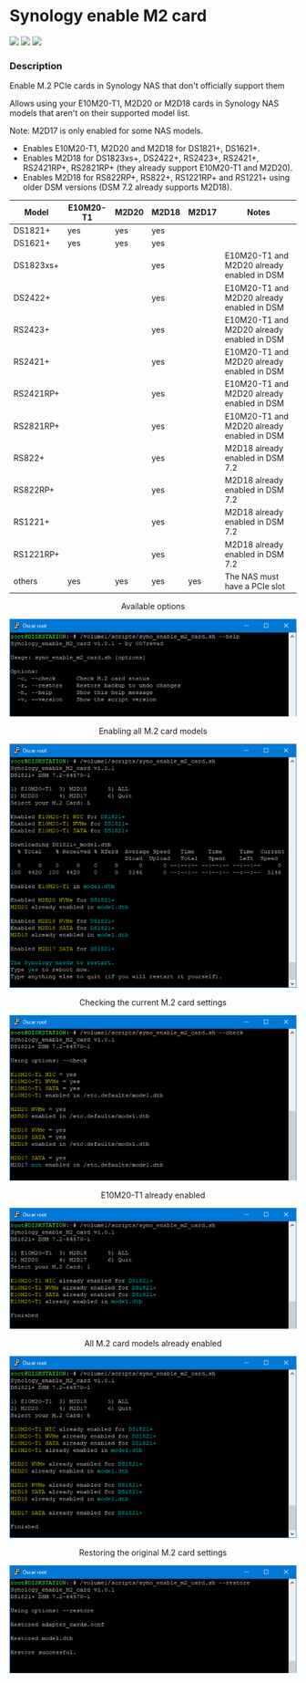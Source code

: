 # Synology enable M2 card

<a href="https://github.com/007revad/Synology_enable_M2_card/releases"><img src="https://img.shields.io/github/release/007revad/Synology_enable_M2_card.svg"></a>
<a href="https://hits.seeyoufarm.com"><img src="https://hits.seeyoufarm.com/api/count/incr/badge.svg?url=https%3A%2F%2Fgithub.com%2F007revad%2FSynology_enable_M2_card&count_bg=%2379C83D&title_bg=%23555555&icon=&icon_color=%23E7E7E7&title=hits&edge_flat=false"/></a>
[![](https://img.shields.io/static/v1?label=Sponsor&message=%E2%9D%A4&logo=GitHub&color=%23fe8e86)](https://github.com/sponsors/007revad)

### Description

Enable M.2 PCIe cards in Synology NAS that don't officially support them

Allows using your E10M20-T1, M2D20 or M2D18 cards in Synology NAS models that aren't on their supported model list.

Note: M2D17 is only enabled for some NAS models.

  - Enables E10M20-T1, M2D20 and M2D18 for DS1821+, DS1621+. </br>
  - Enables M2D18 for DS1823xs+, DS2422+, RS2423+, RS2421+, RS2421RP+, RS2821RP+ (they already support E10M20-T1 and M2D20).
  - Enables M2D18 for RS822RP+, RS822+, RS1221RP+ and RS1221+ using older DSM versions (DSM 7.2 already supports M2D18).

| Model | E10M20-T1 | M2D20 | M2D18 | M2D17 | Notes |
|-|-|-|-|-|-|
| DS1821+   | yes | yes | yes | | |
| DS1621+   | yes | yes | yes | | |
| DS1823xs+ |     |     | yes | | E10M20-T1	and M2D20 already enabled in DSM |
| DS2422+   |     |     | yes | | E10M20-T1	and M2D20 already enabled in DSM |
| RS2423+   |     |     | yes | | E10M20-T1	and M2D20 already enabled in DSM |
| RS2421+   |     |     | yes | | E10M20-T1	and M2D20 already enabled in DSM |
| RS2421RP+ |     |     | yes | | E10M20-T1	and M2D20 already enabled in DSM |
| RS2821RP+ |     |     | yes | | E10M20-T1	and M2D20 already enabled in DSM |
| RS822+    |     |     | yes | | M2D18 already enabled in DSM 7.2 |
| RS822RP+  |     |     | yes | | M2D18 already enabled in DSM 7.2 |
| RS1221+   |     |     | yes | | M2D18 already enabled in DSM 7.2 |
| RS1221RP+ |     |     | yes | | M2D18 already enabled in DSM 7.2 |
| others    | yes | yes | yes | yes | The NAS must have a PCIe slot |

<p align="center">Available options</p>
<p align="center"><img src="/images/help.png"></p>

<p align="center">Enabling all M.2 card models</p>
<p align="center"><img src="/images/edited.png"></p>

<p align="center">Checking the current M.2 card settings</p>
<p align="center"><img src="/images/check.png"></p>

<p align="center">E10M20-T1 already enabled</p>
<p align="center"><img src="/images/e10m20.png"></p>

<p align="center">All M.2 card models already enabled</p>
<p align="center"><img src="/images/all.png"></p>

<p align="center">Restoring the original M.2 card settings</p>
<p align="center"><img src="/images/restore.png"></p>
